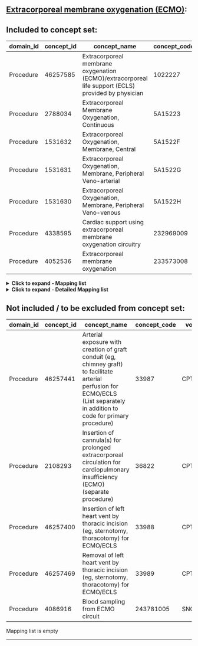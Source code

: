 ## [Extracorporeal membrane oxygenation (ECMO)](https://github.com/OHDSI/Covid-19/blob/vocabularies_for_phenotypes/Vocabulary/sql/phenotypes/Extracorporeal20%membrane20%oxygenation20%(ECMO).sql):

## Included to concept set:
|domain_id|concept_id|concept_name|concept_code|voc_id
|---|---|---|---|---|
Procedure|46257585|Extracorporeal membrane oxygenation (ECMO)/extracorporeal life support (ECLS) provided by physician|1022227|CPT4
Procedure|2788034|Extracorporeal Membrane Oxygenation, Continuous|5A15223|ICD10PCS
Procedure|1531632|Extracorporeal Oxygenation, Membrane, Central|5A1522F|ICD10PCS
Procedure|1531631|Extracorporeal Oxygenation, Membrane, Peripheral Veno-arterial|5A1522G|ICD10PCS
Procedure|1531630|Extracorporeal Oxygenation, Membrane, Peripheral Veno-venous|5A1522H|ICD10PCS
Procedure|4338595|Cardiac support using extracorporeal membrane oxygenation circuitry|232969009|SNOMED
Procedure|4052536|Extracorporeal membrane oxygenation|233573008|SNOMED


<details><summary><strong>Click to expand - Mapping list</strong></summary>
<p>

|domain_id|concept_id|concept_name|voc_id|source_voc_id|source_code
|---|---|---|---|---|---|
Procedure|4052536|Extracorporeal membrane oxygenation|SNOMED|ICD9Proc|39.65
Procedure|4052536|Extracorporeal membrane oxygenation|SNOMED|ICD9ProcCN|39.65; 39.6500
Procedure|4052536|Extracorporeal membrane oxygenation|SNOMED|OPCS4|X58.1
Procedure|4052536|Extracorporeal membrane oxygenation|SNOMED|Read|7L1S000; 7L1S011; 7M36200
Procedure|4052536|Extracorporeal membrane oxygenation|SNOMED|SNOMED|180904009



</p>
</details>

<details><summary><strong>Click to expand - Detailed Mapping list</strong></summary>
<p>

|source_code_description|source_code|source_voc_id|concept_id|concept_name|concept_code|concept_class_id|domain_id|voc_id
|---|---|---|---|---|---|---|---|---|
Extracorporeal membrane oxygenation|180904009|SNOMED|4052536|Extracorporeal membrane oxygenation|233573008|Procedure|Procedure|SNOMED
Extracorporeal membrane oxygenation [ECMO]|39.65|ICD9Proc|4052536|Extracorporeal membrane oxygenation|233573008|Procedure|Procedure|SNOMED
Extracorporeal membrane oxygenation [ECMO]|39.65|ICD9ProcCN|4052536|Extracorporeal membrane oxygenation|233573008|Procedure|Procedure|SNOMED
Extracorporeal membrane oxygenation [ECMO]|39.6500|ICD9ProcCN|4052536|Extracorporeal membrane oxygenation|233573008|Procedure|Procedure|SNOMED
Extracorporeal membrane oxygenation (ECMO)|7L1S000|Read|4052536|Extracorporeal membrane oxygenation|233573008|Procedure|Procedure|SNOMED
Extracorporeal membrane oxygenation|7L1S011|Read|4052536|Extracorporeal membrane oxygenation|233573008|Procedure|Procedure|SNOMED
Extra corporeal membrane oxygenation|7M36200|Read|4052536|Extracorporeal membrane oxygenation|233573008|Procedure|Procedure|SNOMED
Extracorporeal membrane oxygenation|X58.1|OPCS4|4052536|Extracorporeal membrane oxygenation|233573008|Procedure|Procedure|SNOMED


</p>
</details>


## Not included / to be excluded from concept set:
|domain_id|concept_id|concept_name|concept_code|voc_id|comment
|---|---|---|---|---|---|
Procedure|46257441|Arterial exposure with creation of graft conduit (eg, chimney graft) to facilitate arterial perfusion for ECMO/ECLS (List separately in addition to code for primary procedure)|33987|CPT4
Procedure|2108293|Insertion of cannula(s) for prolonged extracorporeal circulation for cardiopulmonary insufficiency (ECMO) (separate procedure)|36822|CPT4
Procedure|46257400|Insertion of left heart vent by thoracic incision (eg, sternotomy, thoracotomy) for ECMO/ECLS|33988|CPT4
Procedure|46257469|Removal of left heart vent by thoracic incision (eg, sternotomy, thoracotomy) for ECMO/ECLS|33989|CPT4
Procedure|4086916|Blood sampling from ECMO circuit|243781005|SNOMED


Mapping list is empty


***